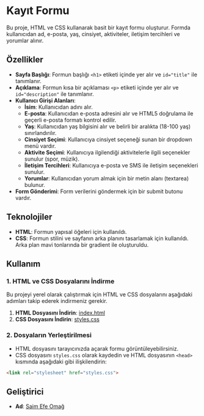 # Kayıt Formu

Bu proje, HTML ve CSS kullanarak basit bir kayıt formu oluşturur. Formda kullanıcıdan ad, e-posta, yaş, cinsiyet, aktiviteler, iletişim tercihleri ve yorumlar alınır. 

## Özellikler

- **Sayfa Başlığı**: Formun başlığı `<h1>` etiketi içinde yer alır ve `id="title"` ile tanımlanır.
- **Açıklama**: Formun kısa bir açıklaması `<p>` etiketi içinde yer alır ve `id="description"` ile tanımlanır.
- **Kullanıcı Girişi Alanları**:
  - **İsim**: Kullanıcıdan adını alır.
  - **E-posta**: Kullanıcıdan e-posta adresini alır ve HTML5 doğrulama ile geçerli e-posta formatı kontrol edilir.
  - **Yaş**: Kullanıcıdan yaş bilgisini alır ve belirli bir aralıkta (18-100 yaş) sınırlandırılır.
  - **Cinsiyet Seçimi**: Kullanıcıya cinsiyet seçeneği sunan bir dropdown menü vardır.
  - **Aktivite Seçimi**: Kullanıcıya ilgilendiği aktivitelerle ilgili seçenekler sunulur (spor, müzik).
  - **İletişim Tercihleri**: Kullanıcıya e-posta ve SMS ile iletişim seçenekleri sunulur.
  - **Yorumlar**: Kullanıcıdan yorum almak için bir metin alanı (textarea) bulunur.
- **Form Gönderimi**: Form verilerini göndermek için bir submit butonu vardır.

## Teknolojiler

- **HTML**: Formun yapısal öğeleri için kullanıldı.
- **CSS**: Formun stilini ve sayfanın arka planını tasarlamak için kullanıldı. Arka plan mavi tonlarında bir gradient ile oluşturuldu.

## Kullanım

### 1. HTML ve CSS Dosyalarını İndirme

Bu projeyi yerel olarak çalıştırmak için HTML ve CSS dosyalarını aşağıdaki adımları takip ederek indirmeniz gerekir.

1. **HTML Dosyasını İndirin**: [index.html](./index.html)
2. **CSS Dosyasını İndirin**: [styles.css](./styles.css)

### 2. Dosyaların Yerleştirilmesi

- HTML dosyasını tarayıcınızda açarak formu görüntüleyebilirsiniz.
- CSS dosyasını `styles.css` olarak kaydedin ve HTML dosyasının `<head>` kısmında aşağıdaki gibi ilişkilendirin:

```html
<link rel="stylesheet" href="styles.css">

```

## Geliştirici

- **Ad**: [Saim Efe Omağ](https://github.com/Efe774)
